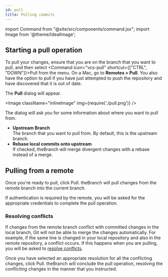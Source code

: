 ```yaml
---
id: pull
title: Pulling commits
---
```


import Command from "@site/src/components/command.jsx";
import Image from '@theme/IdealImage';

## Starting a pull operation

To pull your changes, ensure that you are on the branch that you want to pull, and then select <Command icon="vcs-pull" shortcut={["CTRL", "DOWN"]}>Pull</Command> from the menu. On a Mac, go to **Remotes > Pull**. You also have the option to pull if you have just attempted to push the repository and have discovered that it is out of date.

The **Pull** dialog will appear.

<Image className="inlineImage" img={require('./pull.png')} />

The dialog will ask you for some information about where you want to pull from.

- **Upstream Branch**<br />
The branch that you want to pull from. By default, this is the upstream branch.
- **Rebase local commits onto upstream**<br />
If checked, theBranch will merge divergent changes with a rebase instead of a merge.

## Pulling from a remote

Once you're ready to pull, click <Command icon="vcs-pull">Pull</Command>. theBranch will pull changes from the remote branch into the current branch.

If authentication is required by the remote, you will be asked for the appropriate credentials to complete the pull operation.

### Resolving conflicts

If changes from the remote branch conflict with committed changes in the local branch, Git will not be able to merge the changes automatically. For example, if the same line is changed in your local repository and also in the remote repository, a conflict occurs. If this happens when you are pulling, you will be asked to [resolve conflicts](../conflicts.md).

Once you have selected an appropriate resolution for all the conflicting changes, click <Command icon="vcs-pull">Pull</Command>. theBranch will conclude the pull operation, resolving the conflicting changes in the manner that you instructed.